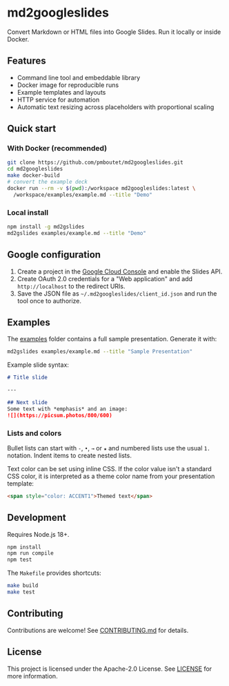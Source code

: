 # md2googleslides

Convert Markdown or HTML files into Google Slides. Run it locally or inside Docker.

## Features

- Command line tool and embeddable library
- Docker image for reproducible runs
- Example templates and layouts
- HTTP service for automation
- Automatic text resizing across placeholders with proportional scaling

## Quick start

### With Docker (recommended)

```bash
git clone https://github.com/pmboutet/md2googleslides.git
cd md2googleslides
make docker-build
# convert the example deck
docker run --rm -v $(pwd):/workspace md2googleslides:latest \
  /workspace/examples/example.md --title "Demo"
```

### Local install

```bash
npm install -g md2gslides
md2gslides examples/example.md --title "Demo"
```

## Google configuration

1. Create a project in the [Google Cloud Console](https://console.developers.google.com) and enable the Slides API.
2. Create OAuth 2.0 credentials for a "Web application" and add `http://localhost` to the redirect URIs.
3. Save the JSON file as `~/.md2googleslides/client_id.json` and run the tool once to authorize.

## Examples

The [examples](examples) folder contains a full sample presentation. Generate it with:

```bash
md2gslides examples/example.md --title "Sample Presentation"
```

Example slide syntax:

```markdown
# Title slide

---

## Next slide
Some text with *emphasis* and an image:
![](https://picsum.photos/800/600)
```

### Lists and colors

Bullet lists can start with `-`, `•`, `→` or `★` and numbered lists use the usual `1.` notation. Indent items to create nested lists.

Text color can be set using inline CSS. If the color value isn't a standard CSS color, it is interpreted as a theme color name from your presentation template:

```markdown
<span style="color: ACCENT1">Themed text</span>
```

## Development

Requires Node.js 18+.

```bash
npm install
npm run compile
npm test
```

The `Makefile` provides shortcuts:

```bash
make build
make test
```

## Contributing

Contributions are welcome! See [CONTRIBUTING.md](CONTRIBUTING.md) for details.

## License

This project is licensed under the Apache-2.0 License. See [LICENSE](LICENSE) for more information.
